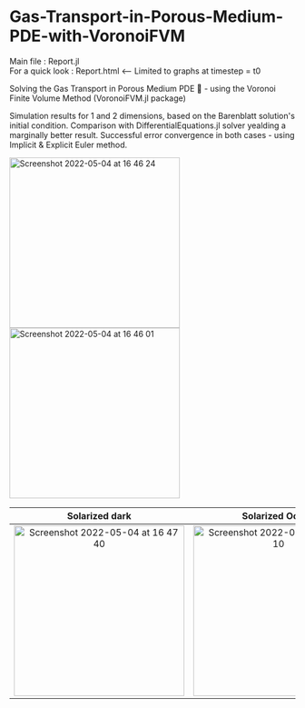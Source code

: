 # Gas-Transport-in-Porous-Medium-PDE-with-VoronoiFVM

Main file : Report.jl \
For a quick look : Report.html   <-- Limited to graphs at timestep = t0

Solving the Gas Transport in Porous Medium PDE 🧽 - using the Voronoi Finite Volume Method (VoronoiFVM.jl package)

Simulation results for 1 and 2 dimensions, based on the Barenblatt solution's initial condition.
Comparison with DifferentialEquations.jl solver yealding a marginally better result.
Successful error convergence in both cases - using Implicit & Explicit Euler method.


<img width="300" alt="Screenshot 2022-05-04 at 16 46 24" src="https://user-images.githubusercontent.com/74839077/166707294-d01b3971-54a8-4acc-bd83-33b7d82024ee.png">
<img width="300" alt="Screenshot 2022-05-04 at 16 46 01" src="https://user-images.githubusercontent.com/74839077/166707343-845ef4b2-99cd-4724-8b93-b2be13c3c220.png">

Solarized dark             |  Solarized Ocean
:-------------------------:|:-------------------------:
<img width="300" alt="Screenshot 2022-05-04 at 16 47 40" src="https://user-images.githubusercontent.com/74839077/166707391-9ef392dd-7e60-482c-8abb-e9a1f58ee773.png">  |  <img width="300" alt="Screenshot 2022-05-04 at 16 48 10" src="https://user-images.githubusercontent.com/74839077/166707422-09870eab-b1a9-42da-98c7-53e52e859b50.png">



